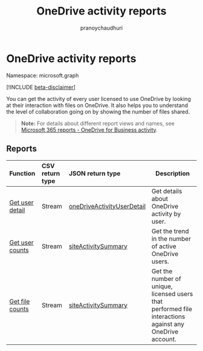 ﻿---
title: "OneDrive activity reports"
description: "You can get the activity of every user licensed to use OneDrive by looking at their interaction with files on OneDrive. It also helps you to understand the level of collaboration going on by showing the number of files shared."
localization_priority: Normal
ms.prod: "reports"
author: "pranoychaudhuri"
doc_type: conceptualPageType
---

# OneDrive activity reports

Namespace: microsoft.graph

[!INCLUDE [beta-disclaimer](../../includes/beta-disclaimer.md)]

You can get the activity of every user licensed to use OneDrive by looking at their interaction with files on OneDrive. It also helps you to understand the level of collaboration going on by showing the number of files shared.

> **Note:** For details about different report views and names, see [Microsoft 365 reports - OneDrive for Business activity](https://support.office.com/client/OneDrive-for-Business-user-activity-8bbe4bf8-221b-46d6-99a5-2fb3c8ef9353).

## Reports

| Function                                                              | CSV return type | JSON return type                                                         | Description                                                                                             |
| :-------------------------------------------------------------------- | :-------------- | :----------------------------------------------------------------------- | ------------------------------------------------------------------------------------------------------- |
| [Get user detail](../api/reportroot-getonedriveactivityuserdetail.md) | Stream          | [oneDriveActivityUserDetail](../resources/onedriveactivityuserdetail.md) | Get details about OneDrive activity by user.                                                            |
| [Get user counts](../api/reportroot-getonedriveactivityusercounts.md) | Stream          | [siteActivitySummary](../resources/siteactivitysummary.md)               | Get the trend in the number of active OneDrive users.                                                   |
| [Get file counts](../api/reportroot-getonedriveactivityfilecounts.md) | Stream          | [siteActivitySummary](../resources/siteactivitysummary.md)               | Get the number of unique, licensed users that performed file interactions against any OneDrive account. |
